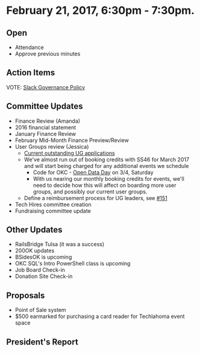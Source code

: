 # February 21, 2017, 6:30pm - 7:30pm.

## Open
* Attendance
* Approve previous minutes

## Action Items

VOTE: [Slack Governance Policy](https://github.com/techlahoma/board_meetings/issues/31#issuecomment-269248527)

## Committee Updates
* Finance Review (Amanda) 
 * 2016 financial statement  
 * January Finance Review  
 * February Mid-Month Finance Preview/Review  
* User Groups review (Jessica)
  * [Current outstanding UG applications](https://github.com/techlahoma/user-groups/labels/User%20Group%20Application)
  * We've almost run out of booking credits with SS46 for March 2017 and will start being charged for any additional events we schedule
    * Code for OKC - [Open Data Day](http://opendataday.org/) on 3/4, Saturday
    * With us nearing our monthly booking credits for events, we'll need to decide how this will affect on boarding more user groups, and possibly our current user groups.
  * Define a reimbursement process for UG leaders, see [#151](https://github.com/techlahoma/user-groups/issues/151)
* Tech Hires committee creation
* Fundraising committee update

## Other Updates
* RailsBridge Tulsa (it was a success) 
* 200OK updates
* BSidesOK is upcoming
* OKC SQL's Intro PowerShell class is upcoming
* Job Board Check-in
* Donation Site Check-in

## Proposals
* Point of Sale system  
 * $500 earmarked for purchasing a card reader for Techlahoma event space

## President's Report 
